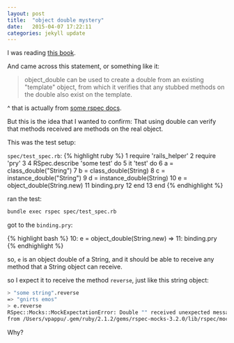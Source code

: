 ```yaml
---
layout: post
title:  "object double mystery"
date:   2015-04-07 17:22:11
categories: jekyll update
---
```


I was reading [this book][the book].

And came across this statement, or something like it:

> object_double can be used to create a double from an existing "template" object, from
> which it verifies that any stubbed methods on the double also exist on the template.

^ that is actually from [some rspec docs][rspec docs].

But this is the idea that I wanted to confirm: That using double can verify that methods received are methods on the real object.

This was the test setup:

`spec/test_spec.rb`:
{% highlight ruby %}
  1 require 'rails_helper'
  2 require 'pry'
  3
  4 RSpec.describe 'some test' do
  5   it 'test' do
  6     a = class_double("String")
  7     b = class_double(String)
  8     c = instance_double("String")
  9     d = instance_double(String)
 10     e = object_double(String.new)
 11     binding.pry
 12   end
 13 end
{% endhighlight %}

ran the test:

```bash
bundle exec rspec spec/test_spec.rb
```

got to the `binding.pry`:

{% highlight bash %}
   10:     e = object_double(String.new)
=> 11:     binding.pry
{% endhighlight %}

so, `e` is an object double of a String, and it should be able to receive any method that a String object can receive.

so I expect it to receive the method `reverse`, just like this string object:

```bash
> "some string".reverse
=> "gnirts emos"
> e.reverse
RSpec::Mocks::MockExpectationError: Double "" received unexpected message :reverse with (no args)
from /Users/vpappu/.gem/ruby/2.1.2/gems/rspec-mocks-3.2.0/lib/rspec/mocks/error_generator.rb:267:in `__raise'
```

Why?



[rspec docs]: https://www.relishapp.com/rspec/rspec-mocks/v/3-2/docs/verifying-doubles/using-an-object-double
[the book]: https://pragprog.com/book/nrtest2/rails-4-test-prescriptions
